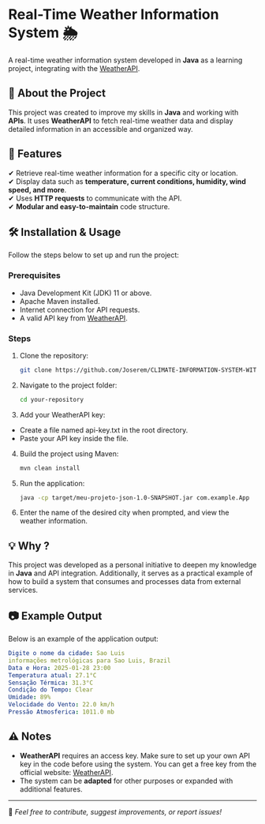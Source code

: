 # Real-Time Weather Information System 🌦️  

A real-time weather information system developed in **Java** as a learning project, integrating with the [WeatherAPI](https://www.weatherapi.com/).  

## 📌 About the Project  

This project was created to improve my skills in **Java** and working with **APIs**. It uses **WeatherAPI** to fetch real-time weather data and display detailed information in an accessible and organized way.  

## 🚀 Features  

✔ Retrieve real-time weather information for a specific city or location.  
✔ Display data such as **temperature, current conditions, humidity, wind speed, and more**.  
✔ Uses **HTTP requests** to communicate with the API.  
✔ **Modular and easy-to-maintain** code structure.  

## 🛠 Installation & Usage  

Follow the steps below to set up and run the project:  

### Prerequisites  

- Java Development Kit (JDK) 11 or above.
- Apache Maven installed.  
- Internet connection for API requests.  
- A valid API key from [WeatherAPI](https://www.weatherapi.com/).  

### Steps  

1. Clone the repository:  
   ```sh
   git clone https://github.com/Joserem/CLIMATE-INFORMATION-SYSTEM-WITH-WeatherAPI.git
   
2. Navigate to the project folder:
   ```sh
   cd your-repository
   
3. Add your WeatherAPI key:
- Create a file named api-key.txt in the root directory.
- Paste your API key inside the file.
  
4. Build the project using Maven:
   ```sh
   mvn clean install

5. Run the application:
   ```sh
   java -cp target/meu-projeto-json-1.0-SNAPSHOT.jar com.example.App
   
6. Enter the name of the desired city when prompted, and view the weather information.

## 💡 Why ?  

This project was developed as a personal initiative to deepen my knowledge in **Java** and API integration. Additionally, it serves as a practical example of how to build a system that consumes and processes data from external services.  

## 📷 Example Output
Below is an example of the application output:
```yaml
Digite o nome da cidade: Sao Luis
informações metrológicas para Sao Luis, Brazil
Data e Hora: 2025-01-28 23:00
Temperatura atual: 27.1°C
Sensação Térmica: 31.3°C
Condição do Tempo: Clear
Umidade: 89%
Velocidade do Vento: 22.0 km/h
Pressão Atmosferica: 1011.0 mb
```

## ⚠ Notes  

- **WeatherAPI** requires an access key. Make sure to set up your own API key in the code before using the system. You can get a free key from the official website: [WeatherAPI](https://www.weatherapi.com/).  
- The system can be **adapted** for other purposes or expanded with additional features.

---

📌 *Feel free to contribute, suggest improvements, or report issues!*  




